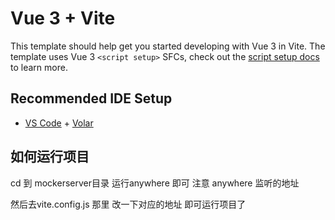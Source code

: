 # Vue 3 + Vite

This template should help get you started developing with Vue 3 in Vite. The template uses Vue 3 `<script setup>` SFCs, check out the [script setup docs](https://v3.vuejs.org/api/sfc-script-setup.html#sfc-script-setup) to learn more.

## Recommended IDE Setup

- [VS Code](https://code.visualstudio.com/) + [Volar](https://marketplace.visualstudio.com/items?itemName=Vue.volar)

## 如何运行项目
cd 到 mockerserver目录 运行anywhere 即可  注意 anywhere 监听的地址

然后去vite.config.js 那里 改一下对应的地址 即可运行项目了